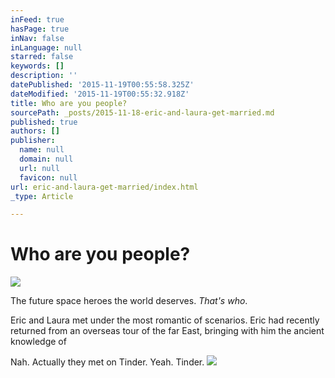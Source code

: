 ```yaml
---
inFeed: true
hasPage: true
inNav: false
inLanguage: null
starred: false
keywords: []
description: ''
datePublished: '2015-11-19T00:55:58.325Z'
dateModified: '2015-11-19T00:55:32.918Z'
title: Who are you people?
sourcePath: _posts/2015-11-18-eric-and-laura-get-married.md
published: true
authors: []
publisher:
  name: null
  domain: null
  url: null
  favicon: null
url: eric-and-laura-get-married/index.html
_type: Article

---
```

# **Who are you people?**
![](https://the-grid-user-content.s3-us-west-2.amazonaws.com/f08790f0-e864-48e6-bd66-6bd89705192b.jpg)

The future space heroes the world deserves. _That's who_.

Eric and Laura met under the most romantic of scenarios. Eric had recently returned from an overseas tour of the far East, bringing with him the ancient  knowledge of 

Nah. Actually they met on Tinder. Yeah. Tinder.
![](https://the-grid-user-content.s3-us-west-2.amazonaws.com/60fffa85-fda3-4b61-84ea-029eab771635.jpg)